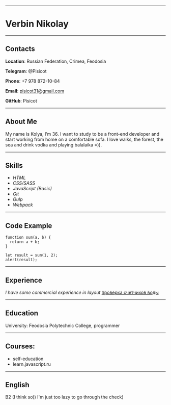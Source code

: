 ***
# Verbin Nikolay
***
## Contacts

**Location**: Russian Federation, Crimea, Feodosia

**Telegram**: @Pisicot

**Phone**: +7 978 872-10-84

**Email**: pisicot31@gmail.com

**GitHub**: Pisicot
***
## About Me

My name is Kolya, I’m 36. I want to study to be a front-end developer and start working from home on a comfortable sofa. I love walks, the forest, the sea and drink vodka and playing balalaika =)).
***
## Skills

* *HTML*
* *CSS/SASS*
* *JavaScript (Basic)*
* *Git*
* *Gulp*
* *Webpack*
***
## Code Example

```
function sum(a, b) {
  return a + b;
}

let result = sum(1, 2);
alert(result);
```
***
## Experience

*I have some commercial experience in layout*
[проверка счетчиков воды](https://pisicot.github.io/dbu/)
***
## Education

University: Feodosia Polytechnic College, programmer
***
## Courses:

+ self-education
+ learn.javascript.ru
***
## English

B2 (I think so)) I'm just too lazy to go through the check)
